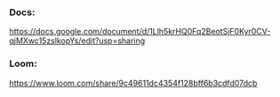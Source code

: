 ### Docs:
https://docs.google.com/document/d/1Llh5krHQ0Fq2BeotSjF0Kyr0CV-qjMXwc15zslkopYs/edit?usp=sharing

### Loom:
https://www.loom.com/share/9c49611dc4354f128bff6b3cdfd07dcb
